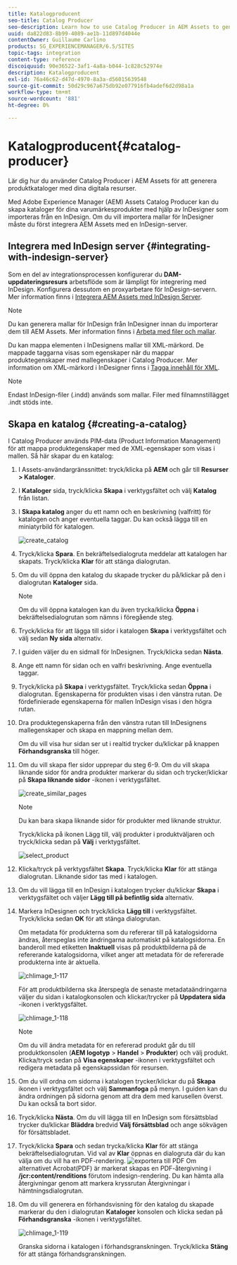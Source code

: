 ```yaml
---
title: Katalogproducent
seo-title: Catalog Producer
seo-description: Learn how to use Catalog Producer in AEM Assets to generate product catalogs using your digital assets.
uuid: da822d83-8b99-4089-ae1b-11d897d4044e
contentOwner: Guillaume Carlino
products: SG_EXPERIENCEMANAGER/6.5/SITES
topic-tags: integration
content-type: reference
discoiquuid: 90e36522-3af1-4a8a-b044-1c828c52974e
description: Katalogproducent
exl-id: 76a46c62-d47d-4970-8a3a-d56015639548
source-git-commit: 50d29c967a675db92e077916fb4adef6d2d98a1a
workflow-type: tm+mt
source-wordcount: '881'
ht-degree: 0%

---
```


# Katalogproducent{#catalog-producer}

Lär dig hur du använder Catalog Producer i AEM Assets för att generera produktkataloger med dina digitala resurser.

Med Adobe Experience Manager (AEM) Assets Catalog Producer kan du skapa kataloger för dina varumärkesprodukter med hjälp av InDesigner som importeras från en InDesign. Om du vill importera mallar för InDesigner måste du först integrera AEM Assets med en InDesign-server.

## Integrera med InDesign server {#integrating-with-indesign-server}

Som en del av integrationsprocessen konfigurerar du **DAM-uppdateringsresurs** arbetsflöde som är lämpligt för integrering med InDesign. Konfigurera dessutom en proxyarbetare för InDesign-servern. Mer information finns i [Integrera AEM Assets med InDesign Server](/help/assets/indesign.md).

>[!NOTE]
>
>Du kan generera mallar för InDesign från InDesigner innan du importerar dem till AEM Assets. Mer information finns i [Arbeta med filer och mallar](https://helpx.adobe.com/indesign/using/files-templates.html).
>
>Du kan mappa elementen i InDesignens mallar till XML-märkord. De mappade taggarna visas som egenskaper när du mappar produktegenskaper med mallegenskaper i Catalog Producer. Mer information om XML-märkord i InDesigner finns i [Tagga innehåll för XML](https://helpx.adobe.com/indesign/using/tagging-content-xml.html).

>[!NOTE]
>
>Endast InDesign-filer (.indd) används som mallar. Filer med filnamnstillägget .indt stöds inte.

## Skapa en katalog {#creating-a-catalog}

I Catalog Producer används PIM-data (Product Information Management) för att mappa produktegenskaper med de XML-egenskaper som visas i mallen. Så här skapar du en katalog:

1. I Assets-användargränssnittet: tryck/klicka på **AEM** och går till **Resurser > Kataloger**.
1. I **Kataloger** sida, tryck/klicka **Skapa** i verktygsfältet och välj **Katalog** från listan.
1. I **Skapa katalog** anger du ett namn och en beskrivning (valfritt) för katalogen och anger eventuella taggar. Du kan också lägga till en miniatyrbild för katalogen.

   ![create_catalog](assets/create_catalog.png)

1. Tryck/klicka **Spara**. En bekräftelsedialogruta meddelar att katalogen har skapats. Tryck/klicka **Klar** för att stänga dialogrutan.
1. Om du vill öppna den katalog du skapade trycker du på/klickar på den i dialogrutan **Kataloger** sida.

   >[!NOTE]
   >
   >Om du vill öppna katalogen kan du även trycka/klicka **Öppna** i bekräftelsedialogrutan som nämns i föregående steg.

1. Tryck/klicka för att lägga till sidor i katalogen **Skapa** i verktygsfältet och välj sedan **Ny sida** alternativ.
1. I guiden väljer du en sidmall för InDesignen. Tryck/klicka sedan **Nästa**.
1. Ange ett namn för sidan och en valfri beskrivning. Ange eventuella taggar.
1. Tryck/klicka på **Skapa** i verktygsfältet. Tryck/klicka sedan **Öppna** i dialogrutan. Egenskaperna för produkten visas i den vänstra rutan. De fördefinierade egenskaperna för mallen InDesign visas i den högra rutan.
1. Dra produktegenskaperna från den vänstra rutan till InDesignens mallegenskaper och skapa en mappning mellan dem.

   Om du vill visa hur sidan ser ut i realtid trycker du/klickar på knappen **Förhandsgranska** till höger.

1. Om du vill skapa fler sidor upprepar du steg 6-9. Om du vill skapa liknande sidor för andra produkter markerar du sidan och trycker/klickar på **Skapa liknande sidor** -ikonen i verktygsfältet.

   ![create_similar_pages](assets/create_similar_pages.png)

   >[!NOTE]
   >
   >Du kan bara skapa liknande sidor för produkter med liknande struktur.

   Tryck/klicka på ikonen Lägg till, välj produkter i produktväljaren och tryck/klicka sedan på **Välj** i verktygsfältet.

   ![select_product](assets/select_product.png)

1. Klicka/tryck på verktygsfältet **Skapa**. Tryck/klicka **Klar** för att stänga dialogrutan. Liknande sidor tas med i katalogen.
1. Om du vill lägga till en InDesign i katalogen trycker du/klickar **Skapa** i verktygsfältet och väljer **Lägg till på befintlig sida** alternativ.
1. Markera InDesignen och tryck/klicka **Lägg till** i verktygsfältet. Tryck/klicka sedan **OK** för att stänga dialogrutan.

   Om metadata för produkterna som du refererar till på katalogsidorna ändras, återspeglas inte ändringarna automatiskt på katalogsidorna. En banderoll med etiketten **Inaktuell** visas på produktbilderna på de refererande katalogsidorna, vilket anger att metadata för de refererade produkterna inte är aktuella.

   ![chlimage_1-117](assets/chlimage_1-117a.png)

   För att produktbilderna ska återspegla de senaste metadataändringarna väljer du sidan i katalogkonsolen och klickar/trycker på **Uppdatera sida** -ikonen i verktygsfältet.

   ![chlimage_1-118](assets/chlimage_1-118a.png)

   >[!NOTE]
   >
   >Om du vill ändra metadata för en refererad produkt går du till produktkonsolen (**AEM logotyp** > **Handel** > **Produkter**) och välj produkt. Klicka/tryck sedan på **Visa egenskaper** -ikonen i verktygsfältet och redigera metadata på egenskapssidan för resursen.

1. Om du vill ordna om sidorna i katalogen trycker/klickar du på **Skapa** ikonen i verktygsfältet och välj **Sammanfoga** på menyn. I guiden kan du ändra ordningen på sidorna genom att dra dem med karusellen överst. Du kan också ta bort sidor.

1. Tryck/klicka **Nästa**. Om du vill lägga till en InDesign som försättsblad trycker du/klickar **Bläddra** bredvid **Välj försättsblad** och ange sökvägen för försättsbladet.
1. Tryck/klicka **Spara** och sedan trycka/klicka **Klar** för att stänga bekräftelsedialogrutan.
Vid val av **Klar** öppnas en dialogruta där du kan välja om du vill ha en PDF-rendering.
   ![exportera till PDF](assets/CatalogPDF.png)
Om alternativet Acrobat(PDF) är markerat skapas en PDF-återgivning i  **/jcr:content/renditions** förutom indesign-rendering. Du kan hämta alla återgivningar genom att markera kryssrutan Återgivningar i hämtningsdialogrutan.

1. Om du vill generera en förhandsvisning för den katalog du skapade markerar du den i dialogrutan **Kataloger** konsolen och klicka sedan på **Förhandsgranska** -ikonen i verktygsfältet.

   ![chlimage_1-119](assets/chlimage_1-119a.png)

   Granska sidorna i katalogen i förhandsgranskningen. Tryck/klicka **Stäng** för att stänga förhandsgranskningen.
